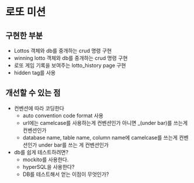 # 로또 미션
## 구현한 부분
- Lottos 객체와 db를 중개하는 crud 명령 구현
- winning lotto 객체와 db를 중개하는 crud 명령 구현
- 로또 게임 기록을 보여주는 lotto_history page 구현
- hidden tag를 사용

## 개선할 수 있는 점 
- 컨벤션에 따라 코딩한다
  - auto convention code format 사용
  - url에는 camelcase를 사용하는게 컨벤션인가 아니면 _(under bar)를 쓰는게 컨벤션인가
  - database name, table name, column name에 camelcase를 쓰는게 컨벤션인가 under bar를 쓰는 게 컨벤션인가
- db를 쉽게 테스트하려면?
  - mockito를 사용한다.
  - hyperSQL을 사용한다?
  - DB를 테스트해서 얻는 이점이 무엇인가?
  
